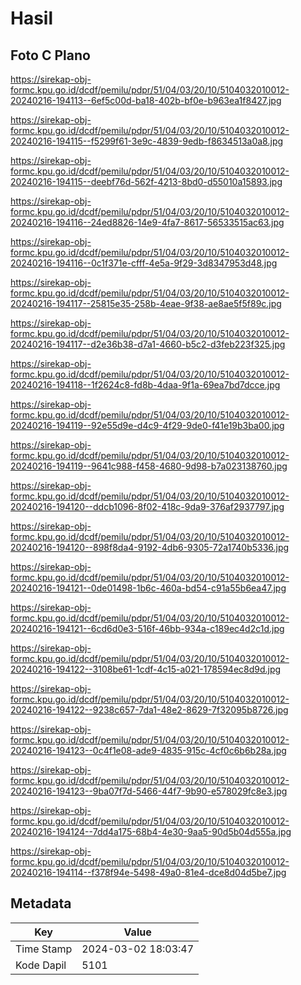 # Hasil

## Foto C Plano

https://sirekap-obj-formc.kpu.go.id/dcdf/pemilu/pdpr/51/04/03/20/10/5104032010012-20240216-194113--6ef5c00d-ba18-402b-bf0e-b963ea1f8427.jpg

https://sirekap-obj-formc.kpu.go.id/dcdf/pemilu/pdpr/51/04/03/20/10/5104032010012-20240216-194115--f5299f61-3e9c-4839-9edb-f8634513a0a8.jpg

https://sirekap-obj-formc.kpu.go.id/dcdf/pemilu/pdpr/51/04/03/20/10/5104032010012-20240216-194115--deebf76d-562f-4213-8bd0-d55010a15893.jpg

https://sirekap-obj-formc.kpu.go.id/dcdf/pemilu/pdpr/51/04/03/20/10/5104032010012-20240216-194116--24ed8826-14e9-4fa7-8617-56533515ac63.jpg

https://sirekap-obj-formc.kpu.go.id/dcdf/pemilu/pdpr/51/04/03/20/10/5104032010012-20240216-194116--0c1f371e-cfff-4e5a-9f29-3d8347953d48.jpg

https://sirekap-obj-formc.kpu.go.id/dcdf/pemilu/pdpr/51/04/03/20/10/5104032010012-20240216-194117--25815e35-258b-4eae-9f38-ae8ae5f5f89c.jpg

https://sirekap-obj-formc.kpu.go.id/dcdf/pemilu/pdpr/51/04/03/20/10/5104032010012-20240216-194117--d2e36b38-d7a1-4660-b5c2-d3feb223f325.jpg

https://sirekap-obj-formc.kpu.go.id/dcdf/pemilu/pdpr/51/04/03/20/10/5104032010012-20240216-194118--1f2624c8-fd8b-4daa-9f1a-69ea7bd7dcce.jpg

https://sirekap-obj-formc.kpu.go.id/dcdf/pemilu/pdpr/51/04/03/20/10/5104032010012-20240216-194119--92e55d9e-d4c9-4f29-9de0-f41e19b3ba00.jpg

https://sirekap-obj-formc.kpu.go.id/dcdf/pemilu/pdpr/51/04/03/20/10/5104032010012-20240216-194119--9641c988-f458-4680-9d98-b7a023138760.jpg

https://sirekap-obj-formc.kpu.go.id/dcdf/pemilu/pdpr/51/04/03/20/10/5104032010012-20240216-194120--ddcb1096-8f02-418c-9da9-376af2937797.jpg

https://sirekap-obj-formc.kpu.go.id/dcdf/pemilu/pdpr/51/04/03/20/10/5104032010012-20240216-194120--898f8da4-9192-4db6-9305-72a1740b5336.jpg

https://sirekap-obj-formc.kpu.go.id/dcdf/pemilu/pdpr/51/04/03/20/10/5104032010012-20240216-194121--0de01498-1b6c-460a-bd54-c91a55b6ea47.jpg

https://sirekap-obj-formc.kpu.go.id/dcdf/pemilu/pdpr/51/04/03/20/10/5104032010012-20240216-194121--6cd6d0e3-516f-46bb-934a-c189ec4d2c1d.jpg

https://sirekap-obj-formc.kpu.go.id/dcdf/pemilu/pdpr/51/04/03/20/10/5104032010012-20240216-194122--3108be61-1cdf-4c15-a021-178594ec8d9d.jpg

https://sirekap-obj-formc.kpu.go.id/dcdf/pemilu/pdpr/51/04/03/20/10/5104032010012-20240216-194122--9238c657-7da1-48e2-8629-7f32095b8726.jpg

https://sirekap-obj-formc.kpu.go.id/dcdf/pemilu/pdpr/51/04/03/20/10/5104032010012-20240216-194123--0c4f1e08-ade9-4835-915c-4cf0c6b6b28a.jpg

https://sirekap-obj-formc.kpu.go.id/dcdf/pemilu/pdpr/51/04/03/20/10/5104032010012-20240216-194123--9ba07f7d-5466-44f7-9b90-e578029fc8e3.jpg

https://sirekap-obj-formc.kpu.go.id/dcdf/pemilu/pdpr/51/04/03/20/10/5104032010012-20240216-194124--7dd4a175-68b4-4e30-9aa5-90d5b04d555a.jpg

https://sirekap-obj-formc.kpu.go.id/dcdf/pemilu/pdpr/51/04/03/20/10/5104032010012-20240216-194114--f378f94e-5498-49a0-81e4-dce8d04d5be7.jpg


## Metadata

| Key        | Value               |
| ---------- | ------------------- |
| Time Stamp | 2024-03-02 18:03:47 |
| Kode Dapil | 5101                |



